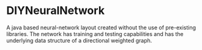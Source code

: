 # DIYNeuralNetwork
A java based neural-network layout created without the use of pre-existing libraries. The network has training and testing capabilities and has the underlying data structure of a directional weighted graph.
